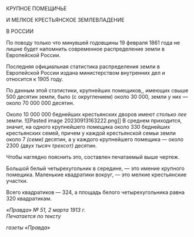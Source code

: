 КРУПНОЕ ПОМЕЩИЧЬЕ

И МЕЛКОЕ КРЕСТЬЯНСКОЕ ЗЕМЛЕВЛАДЕНИЕ

В РОССИИ

По поводу только что минувшей годовщины 19 февраля 1861 года не лишне будет напомнить современное распределение земли в Европейской России.

Последняя официальная статистика распределения земли в Европейской России из­дана министерством внутренних дел и относится к 1905 году.

По данным этой статистики, крупнейших помещиков,, имеющих свыше 500 десятин земли, было (с округлением) около 30 000, земли у них — около 70 000 000 десятин.

Около 10 000 000 беднейших крестьянских дворов имеют _столько лее_ земли.
![[Pasted image 20230913163222.png]]
В среднем приходится, значит, на одного крупнейшего помещика около 330 бед­нейших крестьянских семей, причем у каждой крестьянской семьи земли около 7 _(семи)_ десятин, а у каждого крупнейшего помещика — около 2300 _(двух тысяч трехсот)_ де­сятин.

Чтобы наглядно пояснить это, составлен печатаемый выше чертеж.

Большой белый четырехугольник в середине, — это имение крупного помещика. Маленькие квадратики вокруг, — это мелкие крестьянские участки.

Всего квадратиков — 324, а площадь белого четырехугольника равна 320 квадрати­кам.

_«Правда» № 51, 2 марта 1913 г.                                                            Печатается по тексту_

_газеты «Правда»_